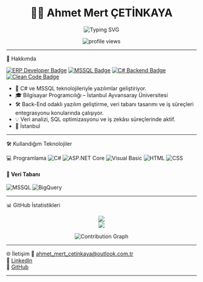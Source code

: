 <h1 align="center">👨‍💻 Ahmet Mert ÇETİNKAYA</h1>

<p align="center">
  <img src="https://readme-typing-svg.demolab.com?font=Fira+Code&duration=3000&pause=1000&color=9B59B6&center=true&width=435&lines=Software+Developer;MSSQL+%2F+C%23+Enthusiast;Clean+Code+%7C+Sharp+Mind;Always+Learning..." alt="Typing SVG" />
</p>

<p align="center">
  <img src="https://komarev.com/ghpvc/?username=ahmet-mert-cetinkaya&color=9B59B6&style=flat-square" alt="profile views"/>
</p>

--------------------------------------------------

🧠 Hakkımda

[![ERP Developer Badge](https://img.shields.io/badge/-ERP%20Developer-9B59B6?style=flat-square&logo=windows&logoColor=white)]()
[![MSSQL Badge](https://img.shields.io/badge/-MSSQL%20%7C%20Stored%20Procedure-CC2927?style=flat-square&logo=microsoftsqlserver&logoColor=white)]()
[![C# Backend Badge](https://img.shields.io/badge/-C%23%20Backend-68217A?style=flat-square&logo=csharp&logoColor=white)]()
[![Clean Code Badge](https://img.shields.io/badge/-Clean%20Code%20Mindset-000000?style=flat-square&logo=codefactor&logoColor=white)]()

- 💼 C# ve MSSQL teknolojileriyle yazılımlar geliştiriyor.
- 🎓 Bilgisayar Programcılığı – İstanbul Ayvansaray Üniversitesi  
- 🛠️ Back-End odaklı yazılım geliştirme, veri tabanı tasarımı ve iş süreçleri entegrasyonu konularında çalışıyor.
- 💡 Veri analizi, SQL optimizasyonu ve iş zekâsı süreçlerinde aktif.
- 📍 İstanbul

--------------------------------------------------

🛠️ Kullandığım Teknolojiler

💻 Programlama
![C#](https://img.shields.io/badge/C%23-9B59B6?style=for-the-badge&logo=csharp&logoColor=white)
![ASP.NET Core](https://img.shields.io/badge/ASP.NET_Core-6F42C1?style=for-the-badge&logo=dotnet&logoColor=white)
![Visual Basic](https://img.shields.io/badge/Visual%20Basic-68217A?style=for-the-badge&logo=visualstudio&logoColor=white)
![HTML](https://img.shields.io/badge/HTML-E34F26?style=for-the-badge&logo=html5&logoColor=white)
![CSS](https://img.shields.io/badge/CSS-1572B6?style=for-the-badge&logo=css3&logoColor=white)


#### 🧮 Veri Tabanı
![MSSQL](https://img.shields.io/badge/MSSQL-CC2927?style=for-the-badge&logo=microsoftsqlserver&logoColor=white)
![BigQuery](https://img.shields.io/badge/Google%20BigQuery-4285F4?style=for-the-badge&logo=googlecloud&logoColor=white)

--------------------------------------------------

📊 GitHub İstatistikleri

<p align="center">
  <img src="https://github-readme-stats.vercel.app/api?username=ahmet-mert-cetinkaya&show_icons=true&theme=radical&hide_border=true&bg_color=0d1117&title_color=9B59B6&icon_color=9B59B6"/>
  <br />
  <img src="https://github-readme-stats.vercel.app/api/top-langs/?username=ahmet-mert-cetinkaya&layout=compact&hide_border=true&theme=radical&bg_color=0d1117&title_color=9B59B6"/>
</p>

<p align="center">
  <img src="https://github-readme-activity-graph.vercel.app/graph?username=ahmet-mert-cetinkaya&theme=github-compact&area=true&hide_border=true&color=9B59B6&bg_color=0d1117" alt="Contribution Graph"/>
</p>

--------------------------------------------------

🌐 İletişim
📧 ahmet_mert_cetinkaya@outlook.com.tr  
🔗 [LinkedIn](https://linkedin.com/in/ahmetmertcetinkaya)  
🔗 [GitHub](https://github.com/ahmet-mert-cetinkaya)

--------------------------------------------------
